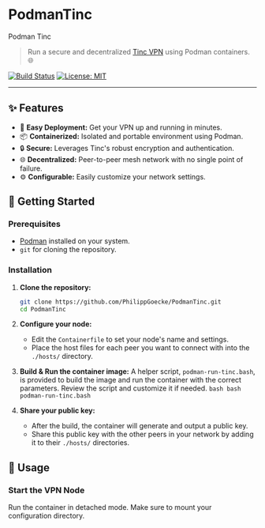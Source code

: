 # PodmanTinc
Podman Tinc
> Run a secure and decentralized [Tinc VPN](https://tinc-vpn.org/) using Podman containers. 🌐

[![Build Status](https://img.shields.io/badge/build-passing-brightgreen)](https://github.com/PhilippGoecke/PodmanTinc)
[![License: MIT](https://img.shields.io/badge/License-MIT-yellow.svg)](https://opensource.org/licenses/MIT)

---

## ✨ Features

*   🚀 **Easy Deployment:** Get your VPN up and running in minutes.
*   📦 **Containerized:** Isolated and portable environment using Podman.
*   🔒 **Secure:** Leverages Tinc's robust encryption and authentication.
*   🌐 **Decentralized:** Peer-to-peer mesh network with no single point of failure.
*   ⚙️ **Configurable:** Easily customize your network settings.

## 🏁 Getting Started

### Prerequisites

*   [Podman](https://podman.io/getting-started/installation) installed on your system.
*   `git` for cloning the repository.

### Installation

1.  **Clone the repository:**
    ```sh
    git clone https://github.com/PhilippGoecke/PodmanTinc.git
    cd PodmanTinc
    ```

2.  **Configure your node:**
    - Edit the `Containerfile` to set your node's name and settings.
    - Place the host files for each peer you want to connect with into the `./hosts/` directory.

3.  **Build & Run the container image:**
    A helper script, `podman-run-tinc.bash`, is provided to build the image and run the container with the correct parameters. Review the script and customize it if needed.
        ```bash
        bash podman-run-tinc.bash
        ```
4.  **Share your public key:**
    - After the build, the container will generate and output a public key.
    - Share this public key with the other peers in your network by adding it to their `./hosts/` directories.

## 🚀 Usage

### Start the VPN Node

Run the container in detached mode. Make sure to mount your configuration directory.
